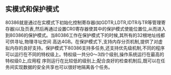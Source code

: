 ## 实模式和保护模式
80386就是通过在实模式下初始化控制寄存器(如GDTR,LDTR,IDTR与TR等管理寄存器)以及页表,然后再通过设置CR0寄存器使其中的保护模式使能位置位,从而进入到80386的保护模式。当80386工作在保护模式下的时候,其所有的32根地址线都可供寻址,物理寻址空间
高达4GB。在保护模式下,支持内存分页机制,提供了对虚拟内存的良好支持。保护模式下80386支持多任务,还支持优先级机制,不同的程序可以运行在不同的特权级上。特权级一共分0〜3四个级别,操作系统运行在最高的特权级0上,应用程
序则运行在比较低的级别上;配合良好的检查机制后,既可以在任务间实现数据的安全共享也可以很好地隔离各个任务。

